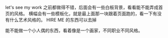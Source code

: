 let's see my work 之前都做得不错，后面会有一些白板背景，看看能不能弄成首页的风格。
横幅会有一些模板化，就是最上面那一块跟着页面跑的，看一下有没有什么艺术风格的。
HIRE ME 的东西可以去掉

能不能做一个小人偶的东西，看着像是一个画家，不同职业不同风格。
